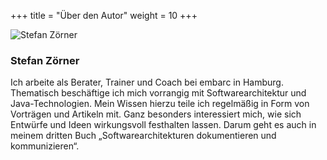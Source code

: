 +++
title = "Über den Autor"
weight = 10
+++

![Stefan Zörner](/images/autor/SZ_web_300x202.jpg "Stefan Zörner")

### Stefan Zörner

Ich arbeite als Berater, Trainer und Coach bei embarc in Hamburg. Thematisch beschäftige ich mich vorrangig mit Softwarearchitektur und Java-Technologien. Mein Wissen hierzu teile ich regelmäßig in Form von Vorträgen und Artikeln mit. Ganz besonders interessiert mich, wie sich Entwürfe und Ideen wirkungsvoll festhalten lassen. Darum geht es auch in meinem dritten Buch „Softwarearchitekturen dokumentieren und kommunizieren“.

